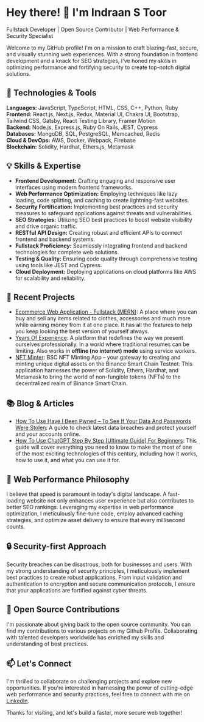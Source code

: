 # Hey there! 👋 I'm Indraan S Toor

Fullstack Developer | Open Source Contributor | Web Performance & Security Specialist

Welcome to my GitHub profile! I'm on a mission to craft blazing-fast, secure, and visually stunning web experiences. With a strong foundation in frontend development and a knack for SEO strategies, I've honed my skills in optimizing performance and fortifying security to create top-notch digital solutions.

## 🚀 Technologies & Tools

**Languages:** JavaScript, TypeScript, HTML, CSS, C++, Python, Ruby  
**Frontend:** React.js, Next.js, Redux, Material UI, Chakra UI, Bootstrap, Tailwind CSS, Gatsby, React Testing Library, Framer Motion  
**Backend:** Node.js, Express.js, Ruby On Rails, JEST, Cypress  
**Databases:** MongoDB, SQL, PostgreSQL, Memcached, Redis  
**Cloud & DevOps:** AWS, Docker, Webpack, Firebase  
**Blockchain:** Solidity, Hardhat, Ethers.js, Metamask

## 💡 Skills & Expertise

- **Frontend Development:** Crafting engaging and responsive user interfaces using modern frontend frameworks.
- **Web Performance Optimization:** Employing techniques like lazy loading, code splitting, and caching to create lightning-fast websites.
- **Security Fortification:** Implementing best practices and security measures to safeguard applications against threats and vulnerabilities.
- **SEO Strategies:** Utilizing SEO best practices to boost website visibility and drive organic traffic.
- **RESTful API Design:** Creating robust and efficient APIs to connect frontend and backend systems.
- **Fullstack Proficiency:** Seamlessly integrating frontend and backend technologies for complete web solutions.
- **Testing & Quality:** Ensuring code quality through comprehensive testing using tools like JEST and Cypress.
- **Cloud Deployment:** Deploying applications on cloud platforms like AWS for scalability and reliability.

## 🌱 Recent Projects

- [Ecommerce Web Application - Fullstack (MERN)](https://github.com/indraantoor/Ecommerce-App): A place where you can buy and sell any items related to clothes, accessories and much more while earning money from it at one place. It has all the features to help you keep looking the best version of yourself always. 
- [Years Of Experience](https://github.com/indraantoor/Years-Of-Experience): A platform that redefines the way we present ourselves professionally. In a world where traditional resumes can be limiting. Also works in **offline (no internet) mode** using service workers.
- [NFT Minter](https://github.com/indraantoor/Nft-minter): BSC NFT Minting App – your gateway to creating and minting unique digital assets on the Binance Smart Chain Testnet. This application harnesses the power of Solidity, Ethers, Hardhat, and Metamask to bring the world of non-fungible tokens (NFTs) to the decentralized realm of Binance Smart Chain. 

## 📚 Blog & Articles

- [How To Use Have I Been Pwned – To See If Your Data And Passwords Were Stolen](https://anblife.com/have-i-been-pwned-guide/): A guide to check latest data breaches and protect yourself and your accounts online.
- [How To Use ChatGPT Step By Step [Ultimate Guide] For Beginners](https://anblife.com/how-to-use-chatgpt/): This guide will cover everything you need to know to make the most of one of the most exciting technologies of this century, including how it works, how to use it, and what you can use it for.

## 🎯 Web Performance Philosophy

I believe that speed is paramount in today's digital landscape. A fast-loading website not only enhances user experience but also contributes to better SEO rankings. Leveraging my expertise in web performance optimization, I meticulously fine-tune code, employ advanced caching strategies, and optimize asset delivery to ensure that every millisecond counts.

## 🔒 Security-first Approach

Security breaches can be disastrous, both for businesses and users. With my strong understanding of security principles, I meticulously implement best practices to create robust applications. From input validation and authentication to encryption and secure communication protocols, I ensure that your applications are fortified against cyber threats.

## 🌟 Open Source Contributions

I'm passionate about giving back to the open source community. You can find my contributions to various projects on my Github Profile. Collaborating with talented developers worldwide has enriched my skills and understanding of best practices.

## 📫 Let's Connect

I'm thrilled to collaborate on challenging projects and explore new opportunities. If you're interested in harnessing the power of cutting-edge web performance and security practices, feel free to connect with me on [LinkedIn](https://linkedin.com/in/indraantoor).

Thanks for visiting, and let's build a faster, more secure web together!


